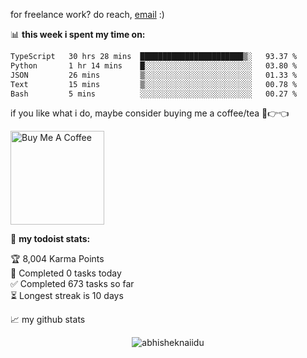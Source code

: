 for freelance work? do reach, [email](mailto:abhishknads.work@gmail.com) :)

📊 **this week i spent my time on:**
<!--START_SECTION:waka-->

```txt
TypeScript   30 hrs 28 mins  ███████████████████████▒░   93.37 %
Python       1 hr 14 mins    █░░░░░░░░░░░░░░░░░░░░░░░░   03.80 %
JSON         26 mins         ▒░░░░░░░░░░░░░░░░░░░░░░░░   01.33 %
Text         15 mins         ▒░░░░░░░░░░░░░░░░░░░░░░░░   00.78 %
Bash         5 mins          ░░░░░░░░░░░░░░░░░░░░░░░░░   00.27 %
```

<!--END_SECTION:waka-->

if you like what i do, maybe consider buying me a coffee/tea 🥺👉👈

<a href="https://www.buymeacoffee.com/abhisheknaiidu" target="_blank"><img src="https://cdn.buymeacoffee.com/buttons/v2/default-red.png" alt="Buy Me A Coffee" width="150" ></a>

🚧 **my todoist stats:**
<!-- TODO-IST:START -->
🏆  8,004 Karma Points           
🌸  Completed 0 tasks today           
✅  Completed 673 tasks so far           
⏳  Longest streak is 10 days
<!-- TODO-IST:END -->


📈 my github stats

<p align="center"> <img src="https://github-readme-stats.vercel.app/api?username=abhisheknaiidu&show_icons=true&theme=gotham" alt="abhisheknaiidu" />





